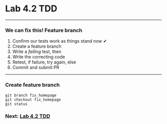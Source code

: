# Lab 4.2 TDD

----

### We can fix this! Feature branch

1. Confirm our tests work as things stand now ✔︎
1. Create a feature branch
1. Write a _failing_ test, then
  1. Write the correcting code
  1. Retest, if failure, try again, else
1. Commit and submit PR


---

### Create feature branch

```
git branch fix_homepage
git checkout fix_homepage
git status
```

###

### Next: [Lab 4.2 TDD](lab_4.2-tdd.md)
